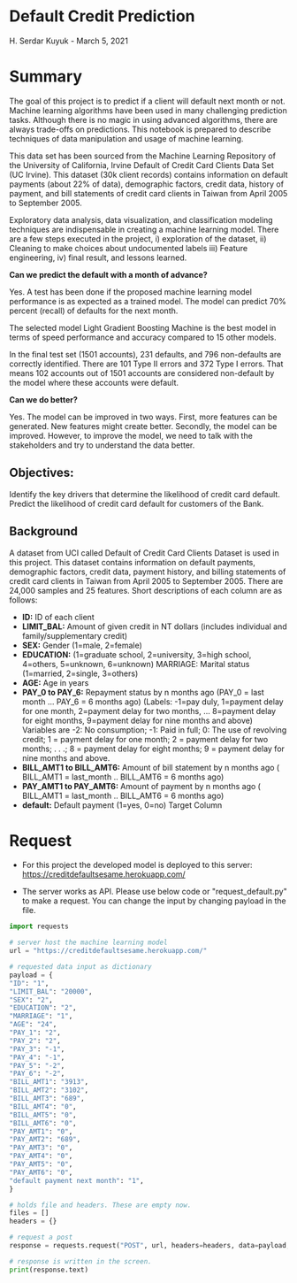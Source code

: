 # Default Credit Prediction

H. Serdar Kuyuk - March 5, 2021

# Summary

The goal of this project is to predict if a client will default next month or not. Machine learning algorithms have been used in many challenging prediction tasks. Although there is no magic in using advanced algorithms, there are always trade-offs on predictions. This notebook is prepared to describe techniques of data manipulation and usage of machine learning.

This data set has been sourced from the Machine Learning Repository of the University of California, Irvine Default of Credit Card Clients Data Set (UC Irvine). This dataset (30k client records) contains information on default payments (about 22% of data), demographic factors, credit data, history of payment, and bill statements of credit card clients in Taiwan from April 2005 to September 2005.

Exploratory data analysis, data visualization, and classification modeling techniques are indispensable in creating a machine learning model. There are a few steps executed in the project, i) exploration of the dataset, ii) Cleaning to make choices about undocumented labels iii) Feature engineering, iv) final result, and lessons learned.

**Can we predict the default with a month of advance?**

Yes. A test has been done if the proposed machine learning model performance is as expected as a trained model. The model can predict 70% percent (recall) of defaults for the next month.

The selected model Light Gradient Boosting Machine is the best model in terms of speed performance and accuracy compared to 15 other models.

In the final test set (1501 accounts), 231 defaults, and 796 non-defaults are correctly identified. There are 101 Type II errors and 372 Type I errors. That means 102 accounts out of 1501 accounts are considered non-default by the model where these accounts were default.

**Can we do better?**

Yes. The model can be improved in two ways. First, more features can be generated. New features might create better. Secondly, the model can be improved. However, to improve the model, we need to talk with the stakeholders and try to understand the data better.

## Objectives:

Identify the key drivers that determine the likelihood of credit card default.
Predict the likelihood of credit card default for customers of the Bank.

## Background

A dataset from UCI called Default of Credit Card Clients Dataset is used in this project. This dataset contains information on default payments, demographic factors, credit data, payment history, and billing statements of credit card clients in Taiwan from April 2005 to September 2005. There are 24,000 samples and 25 features. Short descriptions of each column are as follows:

- **ID:** ID of each client
- **LIMIT_BAL:** Amount of given credit in NT dollars (includes individual and family/supplementary credit)
- **SEX:** Gender (1=male, 2=female)
- **EDUCATION:** (1=graduate school, 2=university, 3=high school, 4=others, 5=unknown, 6=unknown)
  MARRIAGE: Marital status (1=married, 2=single, 3=others)
- **AGE:** Age in years
- **PAY_0 to PAY_6:** Repayment status by n months ago (PAY_0 = last month ... PAY_6 = 6 months ago) (Labels: -1=pay duly, 1=payment delay for one month, 2=payment delay for two months, ... 8=payment delay for eight months, 9=payment delay for nine months and above)
  Variables are -2: No consumption; -1: Paid in full; 0: The use of revolving credit; 1 = payment delay for one month; 2 = payment delay for two months; . . .; 8 = payment delay for eight months; 9 = payment delay for nine months and above.
- **BILL_AMT1 to BILL_AMT6:** Amount of bill statement by n months ago ( BILL_AMT1 = last_month .. BILL_AMT6 = 6 months ago)
- **PAY_AMT1 to PAY_AMT6:** Amount of payment by n months ago ( BILL_AMT1 = last_month .. BILL_AMT6 = 6 months ago)
- **default:** Default payment (1=yes, 0=no) Target Column

# Request

- For this project the developed model is deployed to this server:
  https://creditdefaultsesame.herokuapp.com/

- The server works as API. Please use below code or "request_default.py" to make a request. You can change the input by changing payload in the file.

```python
import requests

# server host the machine learning model
url = "https://creditdefaultsesame.herokuapp.com/"

# requested data input as dictionary
payload = {
"ID": "1",
"LIMIT_BAL": "20000",
"SEX": "2",
"EDUCATION": "2",
"MARRIAGE": "1",
"AGE": "24",
"PAY_1": "2",
"PAY_2": "2",
"PAY_3": "-1",
"PAY_4": "-1",
"PAY_5": "-2",
"PAY_6": "-2",
"BILL_AMT1": "3913",
"BILL_AMT2": "3102",
"BILL_AMT3": "689",
"BILL_AMT4": "0",
"BILL_AMT5": "0",
"BILL_AMT6": "0",
"PAY_AMT1": "0",
"PAY_AMT2": "689",
"PAY_AMT3": "0",
"PAY_AMT4": "0",
"PAY_AMT5": "0",
"PAY_AMT6": "0",
"default payment next month": "1",
}

# holds file and headers. These are empty now.
files = []
headers = {}

# request a post
response = requests.request("POST", url, headers=headers, data=payload, files=files)

# response is written in the screen.
print(response.text)
```
